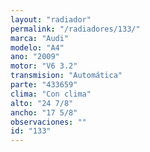```yaml
---
layout: "radiador"
permalink: "/radiadores/133/"
marca: "Audi"
modelo: "A4"
ano: "2009"
motor: "V6 3.2"
transmision: "Automática"
parte: "433659"
clima: "Con clima"
alto: "24 7/8"
ancho: "17 5/8"
observaciones: ""
id: "133"
---
```


